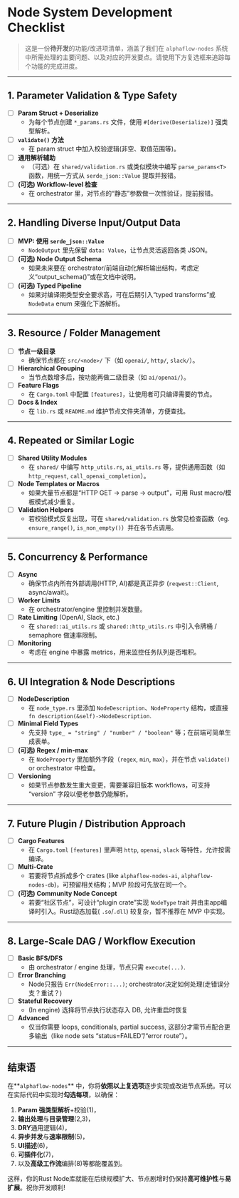 # Node System Development Checklist

> 这是一份**待开发**的功能/改进项清单，涵盖了我们在 `alphaflow-nodes` 系统中所需处理的主要问题、以及对应的开发要点。请使用下方复选框来追踪每个功能的完成进度。

---

## 1. Parameter Validation & Type Safety

- [ ] **Param Struct + Deserialize**  
  - 为每个节点创建 `*_params.rs` 文件，使用 `#[derive(Deserialize)]` 强类型解析。  
- [ ] **`validate()` 方法**  
  - 在 param struct 中加入校验逻辑(非空、取值范围等)。  
- [ ] **通用解析辅助**  
  - （可选）在 `shared/validation.rs` 或类似模块中编写 `parse_params<T>` 函数，用统一方式从 `serde_json::Value` 提取并报错。  
- [ ] **(可选) Workflow-level 检查**  
  - 在 orchestrator 里，对节点的“静态”参数做一次性验证，提前报错。

---

## 2. Handling Diverse Input/Output Data

- [ ] **MVP: 使用 `serde_json::Value`**  
  - `NodeOutput` 里先保留 `data: Value`，让节点灵活返回各类 JSON。  
- [ ] **(可选) Node Output Schema**  
  - 如果未来要在 orchestrator/前端自动化解析输出结构，考虑定义“output_schema()”或在文档中说明。  
- [ ] **(可选) Typed Pipeline**  
  - 如果对编译期类型安全要求高，可在后期引入“typed transforms”或 `NodeData` enum 来强化下游解析。

---

## 3. Resource / Folder Management

- [ ] **节点一级目录**  
  - 确保节点都在 `src/<node>/` 下（如 `openai/`, `http/`, `slack/`）。  
- [ ] **Hierarchical Grouping**  
  - 当节点数增多后，按功能再做二级目录（如 `ai/openai/`）。  
- [ ] **Feature Flags**  
  - 在 `Cargo.toml` 中配置 `[features]`，让使用者可只编译需要的节点。  
- [ ] **Docs & Index**  
  - 在 `lib.rs` 或 `README.md` 维护节点文件夹清单，方便查找。

---

## 4. Repeated or Similar Logic

- [ ] **Shared Utility Modules**  
  - 在 `shared/` 中编写 `http_utils.rs`, `ai_utils.rs` 等，提供通用函数（如 `http_request`, `call_openai_completion`）。  
- [ ] **Node Templates or Macros**  
  - 如果大量节点都是“HTTP GET -> parse -> output”，可用 Rust macro/模板模式减少重复。  
- [ ] **Validation Helpers**  
  - 若校验模式反复出现，可在 `shared/validation.rs` 放常见检查函数（eg. `ensure_range()`, `is_non_empty()`）并在各节点调用。

---

## 5. Concurrency & Performance

- [ ] **Async**  
  - 确保节点内所有外部调用(HTTP, AI)都是真正异步 (`reqwest::Client`, async/await)。  
- [ ] **Worker Limits**  
  - 在 orchestrator/engine 里控制并发数量。  
- [ ] **Rate Limiting** (OpenAI, Slack, etc.)  
  - 在 `shared::ai_utils.rs` 或 `shared::http_utils.rs` 中引入令牌桶 / semaphore 做速率限制。  
- [ ] **Monitoring**  
  - 考虑在 engine 中暴露 metrics，用来监控任务队列是否堆积。

---

## 6. UI Integration & Node Descriptions

- [ ] **NodeDescription**  
  - 在 `node_type.rs` 里添加 `NodeDescription`、`NodeProperty` 结构，或直接 `fn description(&self)->NodeDescription`.  
- [ ] **Minimal Field Types**  
  - 先支持 `type_ = "string" / "number" / "boolean"` 等；在前端可简单生成表单。  
- [ ] **(可选) Regex / min-max**  
  - 在 `NodeProperty` 里加额外字段（`regex`, `min`, `max`），并在节点 `validate()` or orchestrator 中检查。  
- [ ] **Versioning**  
  - 如果节点参数发生重大变更，需要兼容旧版本 workflows，可支持 “version” 字段以便老参数仍能解析。

---

## 7. Future Plugin / Distribution Approach

- [ ] **Cargo Features**  
  - 在 `Cargo.toml` `[features]` 里声明 `http`, `openai`, `slack` 等特性，允许按需编译。  
- [ ] **Multi-Crate**  
  - 若要将节点拆成多个 crates (like `alphaflow-nodes-ai`, `alphaflow-nodes-db`)，可预留相关结构；MVP 阶段可先放在同一个。  
- [ ] **(可选) Community Node Concept**  
  - 若要“社区节点”，可设计“plugin crate”实现 `NodeType` trait 并由主app编译时引入。Rust动态加载( `.so`/`.dll`) 较复杂，暂不推荐在 MVP 中实现。

---

## 8. Large-Scale DAG / Workflow Execution

- [ ] **Basic BFS/DFS**  
  - 由 orchestrator / engine 处理，节点只需 `execute(...)`.  
- [ ] **Error Branching**  
  - Node只报告 `Err(NodeError::...)`; orchestrator决定如何处理(走错误分支？重试？)  
- [ ] **Stateful Recovery**  
  - (In engine) 选择将节点执行状态存入 DB, 允许重启时恢复  
- [ ] **Advanced**  
  - 仅当你需要 loops, conditionals, partial success, 这部分才需节点配合更多输出（like node sets “status=FAILED”/“error route”）。

---

## 结束语

在**`alphaflow-nodes`** 中，你将**依照以上复选项**逐步实现或改进节点系统。可以在实际代码中实现时**勾选每项**，以确保：

1. **Param 强类型解析**+校验(1)，  
2. **输出处理**与**目录管理**(2,3)，  
3. **DRY**通用逻辑(4)，  
4. **异步并发**与**速率限制**(5)，  
5. **UI描述**(6)，  
6. **可插件化**(7)，  
7. 以及**高级工作流**编排(8)等都能覆盖到。

这样，你的Rust Node库就能在后续规模扩大、节点剧增时仍保持**高可维护性**与**易扩展**。祝你开发顺利!